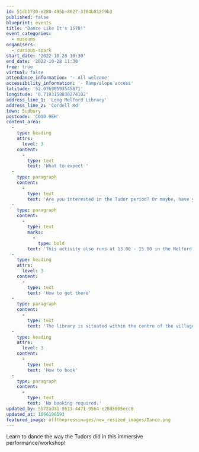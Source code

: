 ```yaml
---
id: 51db1730-e280-495b-8627-3f04b812f9b3
published: false
blueprint: events
title: "Dance Like It's 1578!"
event_categories:
  - museums
organisers:
  - curious-spark
start_date: '2022-10-28 10:30'
end_date: '2022-10-28 11:30'
free: true
virtual: false
attendance_information: '- All welcome'
accessibility_information: '- Ramp/slope access'
latitude: '52.07690593545871'
longitude: '0.7193158830274102'
address_line_1: 'Long Melford Library'
address_line_2: 'Cordell Rd'
town: Sudbury
postcode: 'CO10 9EH'
content_area:
  -
    type: heading
    attrs:
      level: 3
    content:
      -
        type: text
        text: 'What to expect '
  -
    type: paragraph
    content:
      -
        type: text
        text: 'Are you interested in the Tudor period? Or maybe, have you ever wondered what dance used to look like over 400 years ago? To find out, visit the Long Melford Library, learn about 16th century dance and even try it yourself - if you feel brave enough!'
  -
    type: paragraph
    content:
      -
        type: text
        marks:
          -
            type: bold
        text: 'This activity also runs at 13.00 - 15.00 in the Melford Hall. '
  -
    type: heading
    attrs:
      level: 3
    content:
      -
        type: text
        text: 'How to get there'
  -
    type: paragraph
    content:
      -
        type: text
        text: 'The library is situated within the centre of the village, with Sudbury being the closest train station and a bus stop being only 150m from the library.'
  -
    type: heading
    attrs:
      level: 3
    content:
      -
        type: text
        text: 'How to book'
  -
    type: paragraph
    content:
      -
        type: text
        text: 'No booking required.'
updated_by: 5b72ad31-9613-4471-9564-e28d5005ecc0
updated_at: 1666196593
featured_image: offthepressimages/new_resized_images/Dance.png
---
```

Learn to dance the way the Tudors did in this immersive performance/workshop!
